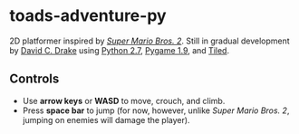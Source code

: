 toads-adventure-py
==================

2D platformer inspired by
[_Super Mario Bros. 2_](https://en.wikipedia.org/wiki/Super_Mario_Bros._2).
Still in gradual development by [David C. Drake](https://davidcdrake.com) using
[Python 2.7](https://python.org), [Pygame 1.9](https://pygame.org), and
[Tiled](https://www.mapeditor.org).

Controls
--------
* Use **arrow keys** or **WASD** to move, crouch, and climb.
* Press **space bar** to jump (for now, however, unlike _Super Mario Bros. 2_,
jumping on enemies will damage the player).
